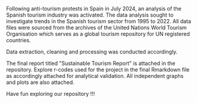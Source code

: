 Following anti-tourism protests in Spain in July 2024, an analysis of the Spanish tourism industry was activated. 
The data analysis sought to investigate trends in the Spanish tourism sector from 1995 to 2022. All data files were 
sourced from the archives of the United Nations World Tourism Organisation which serves as a global tourism repository for 
UN registered countries. 

Data extraction, cleaning and processing was conducted accordingly. 

The final report titled "Sustainable Tourism Report" is attached in the repository. 
Explore r-codes used for the project in the final Rmarkdown file as accordingly attached
for analytical validation. All independent graphs and plots are also attached. 

Have fun exploring our repository !!!
